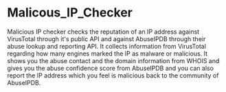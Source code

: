 # Malicous_IP_Checker
Malicious IP checker checks the reputation of an IP address against VirusTotal through it's public API and against AbuseIPDB through their abuse lookup and reporting API. It collects information from VirusTotal regarding how many engines marked the IP as malware or malicious. It shows you the abuse contact and the domain information from WHOIS and gives you the abuse confidence score from AbuseIPDB and you can also report the IP address which you feel is malicious back to the community of AbuseIPDB. 
